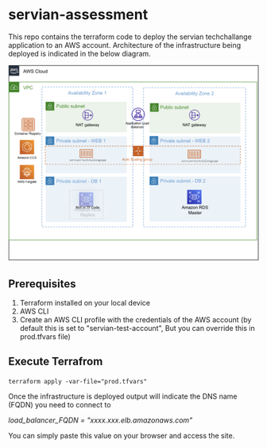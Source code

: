 # servian-assessment
This repo contains the terraform code to deploy the servian techchallange application to an AWS account.
Architecture of the infrastructure being deployed is indicated in the below diagram.

![Architecture](app_architecture.png)


## Prerequisites

1. Terraform installed on your local device
2. AWS CLI
3. Create an AWS CLI profile with the credentials of the AWS account (by default this is set to "servian-test-account", But you can override this in prod.tfvars file)

## Execute Terrafrom

`terraform apply -var-file="prod.tfvars"`

Once the infrastructure is deployed output will indicate the DNS name (FQDN) you need to connect to

*load_balancer_FQDN = "xxxx.xxx.elb.amazonaws.com"*

You can simply paste this value on your browser and access the site.
